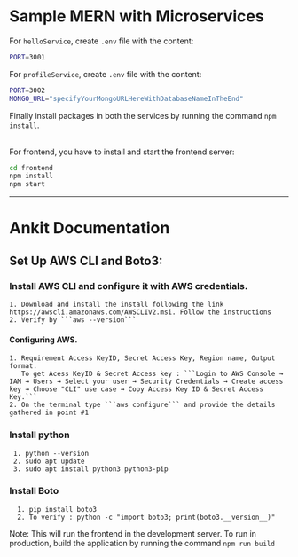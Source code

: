 # Sample MERN with Microservices



For `helloService`, create `.env` file with the content:
```bash
PORT=3001
```

For `profileService`, create `.env` file with the content:
```bash
PORT=3002
MONGO_URL="specifyYourMongoURLHereWithDatabaseNameInTheEnd"
```

Finally install packages in both the services by running the command `npm install`.

<br/>
For frontend, you have to install and start the frontend server:

```bash
cd frontend
npm install
npm start
```
---------------------------------------------------------------------------------------------------------------------------------------------------------

# Ankit Documentation

## Set Up AWS CLI and Boto3:
### Install AWS CLI and configure it with AWS credentials.
    1. Download and install the install following the link https://awscli.amazonaws.com/AWSCLIV2.msi. Follow the instructions
    2. Verify by ```aws --version```
       
#### Configuring AWS.
    1. Requirement Access KeyID, Secret Access Key, Region name, Output format.
       To get Acess KeyID & Secret Access key : ```Login to AWS Console → IAM → Users → Select your user → Security Credentials → Create access key → Choose "CLI" use case → Copy Access Key ID & Secret Access Key.```
    2. On the terminal type ```aws configure``` and provide the details gathered in point #1 
    
### Install python
   
     1. python --version
     2. sudo apt update
     3. sudo apt install python3 python3-pip
    
### Install Boto
      1. pip install boto3
      2. To verify : python -c "import boto3; print(boto3.__version__)"


    
    











Note: This will run the frontend in the development server. To run in production, build the application by running the command `npm run build`
